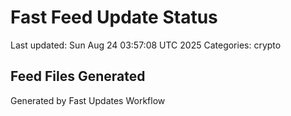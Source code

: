 # Fast Feed Update Status
Last updated: Sun Aug 24 03:57:08 UTC 2025
Categories: crypto

## Feed Files Generated

Generated by Fast Updates Workflow
